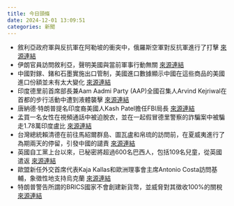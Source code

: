 ```yaml
---
title: 今日頭條
date: 2024-12-01 13:09:51
categories: 新聞            
---
```

- 敘利亞政府軍與反抗軍在阿勒坡的衝突中，俄羅斯空軍對反抗軍進行了打擊 [來源連結](https://www.japantimes.co.jp/news/2024/12/01/world/syria-rebels-aleppo-russia/)
- 伊朗官員訪問敘利亞，聲明美國與當前軍事行動無關 [來源連結](https://www.theguardian.com/world/2024/dec/01/syria-iran-abbas-araghchi-damascas-visit-aleppo-fall-bashar-al-assad)
- 中國對鎵、鍺和石墨實施出口管制，美國進口數據顯示中國在這些商品的美國進口份額並未有太大變化 [來源連結](https://asiatimes.com/2024/12/china-sharpens-trade-war-tools-ahead-of-trumps-arrival/)
- 印度德里前首席部長兼Aam Aadmi Party (AAP)全國召集人Arvind Kejriwal在首都的步行活動中遭到液體襲擊 [來源連結](https://www.thehindu.com/news/morning-digest-december-1-2024/article68933888.ece)
- 唐納德·特朗普提名印度裔美國人Kash Patel擔任FBI局長 [來源連結](https://www.thehindu.com/news/international/trump-nominates-indian-american-kash-patel-as-fbi-director/article68933911.ece)
- 孟買一名女性在視頻通話中被迫脫衣，並在一起假冒德里警察的詐騙案中被騙走1.78萬印度盧比 [來源連結](https://www.thehindu.com/news/cities/mumbai/mumbai-woman-forced-to-strip-duped-of-178-lakh-in-digital-arrest-scam/article68934236.ece)
- 台灣總統賴清德在前往馬紹爾群島、圖瓦盧和帛琉的訪問前，在夏威夷進行了為期兩天的停留，引發中國的譴責 [來源連結](https://www.japantimes.co.jp/news/2024/12/01/asia-pacific/politics/taiwan-lai-pacific-hawaii/)
- 英國自工黨上台以來，已秘密將超過600名巴西人，包括109名兒童，從英國遣返 [來源連結](https://www.theguardian.com/world/2024/dec/01/brazilians-deported-home-office-secret-flights-uk)
- 歐盟新任外交首席代表Kaja Kallas和歐洲理事會主席Antonio Costa訪問基輔，象徵性地支持烏克蘭 [來源連結](https://www.japantimes.co.jp/news/2024/12/01/world/politics/eu-chiefs-ukraine-visit/)
- 特朗普警告所謂的BRICS國家不會創建新貨幣，並威脅對其徵收100%的關稅 [來源連結](https://www.japantimes.co.jp/business/2024/12/01/trump-bricsdollar/)



